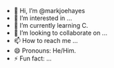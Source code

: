 - 👋 Hi, I’m @markjoehayes
- 👀 I’m interested in ...
- 🌱 I’m currently learning C.
- 💞️ I’m looking to collaborate on ...
- 📫 How to reach me ...
- 😄 Pronouns: He/Him.
- ⚡ Fun fact: ...

<!---
markjoehayes/markjoehayes is a ✨ special ✨ repository because its `README.md` (this file) appears on your GitHub profile.
You can click the Preview link to take a look at your changes.
--->
